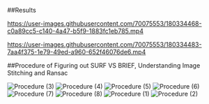 
##Results

https://user-images.githubusercontent.com/70075553/180334468-c0a89cc5-c140-4a47-b5f9-1883fc1eb785.mp4



https://user-images.githubusercontent.com/70075553/180334483-7aa4f375-1e79-49ed-a960-652f46076de6.mp4

##Procedure of Figuring out SURF VS BRIEF, Understanding Image Stitching and Ransac

![Procedure (3)](https://user-images.githubusercontent.com/70075553/180335578-c07db849-f9e9-404a-9784-945c3c5c3b27.jpg)
![Procedure (4)](https://user-images.githubusercontent.com/70075553/180335566-82cbc4d8-0ccb-41f7-9c1f-5d0d3f488d7e.jpg)
![Procedure (5)](https://user-images.githubusercontent.com/70075553/180335567-29cd2232-8181-4ec5-96e5-c1efe5211ba6.jpg)
![Procedure (6)](https://user-images.githubusercontent.com/70075553/180335569-c0ba1777-d324-47f9-b213-d1626ddf1313.jpg)
![Procedure (7)](https://user-images.githubusercontent.com/70075553/180335571-1033a616-b3f5-4d14-9c56-dd1970867142.jpg)
![Procedure (8)](https://user-images.githubusercontent.com/70075553/180335573-35826d39-3d2f-4cd8-be66-b48dbed7447d.jpg)
![Procedure (1)](https://user-images.githubusercontent.com/70075553/180335574-f490606d-d5e2-4f3b-96ba-fbcbab8d1240.jpg)
![Procedure (2)](https://user-images.githubusercontent.com/70075553/180335577-b4e6c352-1a1f-4a48-bd6e-be1c38a11bd3.jpg)



